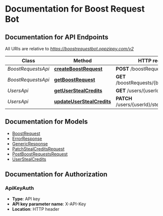 # Documentation for Boost Request Bot

<a name="documentation-for-api-endpoints"></a>
## Documentation for API Endpoints

All URIs are relative to *https://boostrequestbot.oppzippy.com/v2*

Class | Method | HTTP request | Description
------------ | ------------- | ------------- | -------------
*BoostRequestsApi* | [**createBoostRequest**](Apis/BoostRequestsApi.md#createboostrequest) | **POST** /boostRequests | 
*BoostRequestsApi* | [**getBoostRequest**](Apis/BoostRequestsApi.md#getboostrequest) | **GET** /boostRequests/{boostRequestId} | 
*UsersApi* | [**getUserStealCredits**](Apis/UsersApi.md#getuserstealcredits) | **GET** /users/{userId}/stealCredits | 
*UsersApi* | [**updateUserStealCredits**](Apis/UsersApi.md#updateuserstealcredits) | **PATCH** /users/{userId}/stealCredits | 


<a name="documentation-for-models"></a>
## Documentation for Models

 - [BoostRequest](./Models/BoostRequest.md)
 - [ErrorResponse](./Models/ErrorResponse.md)
 - [GenericResponse](./Models/GenericResponse.md)
 - [PatchStealCreditsRequest](./Models/PatchStealCreditsRequest.md)
 - [PostBoostRequestsRequest](./Models/PostBoostRequestsRequest.md)
 - [UserStealCredits](./Models/UserStealCredits.md)


<a name="documentation-for-authorization"></a>
## Documentation for Authorization

<a name="ApiKeyAuth"></a>
### ApiKeyAuth

- **Type**: API key
- **API key parameter name**: X-API-Key
- **Location**: HTTP header

